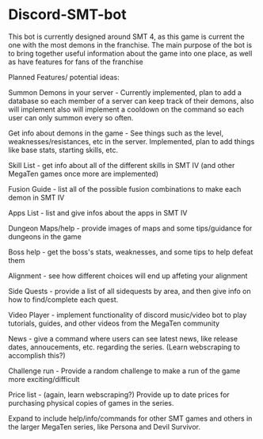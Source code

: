 # Discord-SMT-bot
This bot is currently designed around SMT 4, as this game is current the one with the most demons in the franchise. The main purpose of the bot is to bring together 
useful information about the game into one place, as well as have features for fans of the franchise

Planned Features/ potential ideas:

Summon Demons in your server - Currently implemented, plan to add a database so each member of a server can keep track of their demons, also will implement 
also will implement a cooldown on the command so each user can only summon every so often.

Get info about demons in the game - See things such as the level, weaknesses/resistances, etc in the server. Implemented, plan to add things like base stats, starting skills, etc.

Skill List - get info about all of the different skills in SMT IV (and other MegaTen games once more are implemented)

Fusion Guide - list all of the possible fusion combinations to make each demon in SMT IV

Apps List - list and give infos about the apps in SMT IV

Dungeon Maps/help - provide images of maps and some tips/guidance for dungeons in the game

Boss help - get the boss's stats, weaknesses, and some tips to help defeat them

Alignment - see how different choices will end up affeting your alignment

Side Quests - provide a list of all sidequests by area, and then give info on how to find/complete each quest.

Video Player - implement functionality of discord music/video bot to play tutorials, guides, and other videos from the MegaTen community

News - give a command where users can see latest news, like release dates, annoucements, etc. regarding the series. (Learn webscraping to accomplish this?)

Challenge run - Provide a random challenge to make a run of the game more exciting/difficult

Price list - (again, learn webscraping?) Provide up to date prices for purchasing physical copies of games in the series.

Expand to include help/info/commands for other SMT games and others in the larger MegaTen series, like Persona and Devil Survivor.
